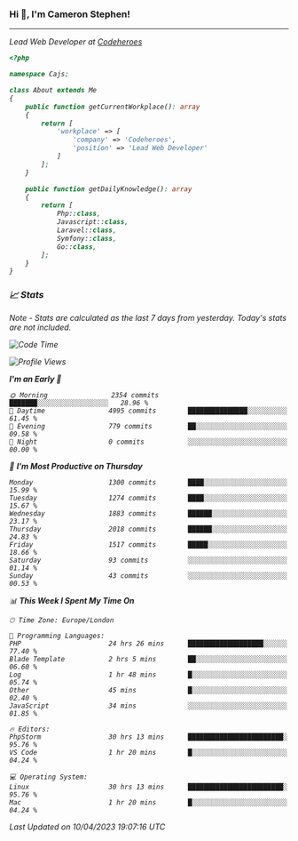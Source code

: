 ### Hi 👋, I'm Cameron Stephen!
<hr>
<p><em>Lead Web Developer at <a href="https://codeheroes.co.uk">Codeheroes</a></p>


```php
<?php

namespace Cajs;

class About extends Me
{
    public function getCurrentWorkplace(): array
    {
        return [
            'workplace' => [
                'company' => 'Codeheroes',
                'position' => 'Lead Web Developer'
            ]
        ];
    }

    public function getDailyKnowledge(): array
    {
        return [
            Php::class,
            Javascript::class,
            Laravel::class,
            Symfony::class,
            Go::class,
        ];
    }
}
```

### 📈 Stats
<p><em>Note - Stats are calculated as the last 7 days from yesterday. Today's stats are not included.</em></p>


<!--START_SECTION:waka-->
![Code Time](http://img.shields.io/badge/Code%20Time-3%2C293%20hrs%2059%20mins-blue)

![Profile Views](http://img.shields.io/badge/Profile%20Views-0-blue)

**I'm an Early 🐤** 

```text
🌞 Morning                2354 commits        ███████░░░░░░░░░░░░░░░░░░   28.96 % 
🌆 Daytime                4995 commits        ███████████████░░░░░░░░░░   61.45 % 
🌃 Evening                779 commits         ██░░░░░░░░░░░░░░░░░░░░░░░   09.58 % 
🌙 Night                  0 commits           ░░░░░░░░░░░░░░░░░░░░░░░░░   00.00 % 
```
📅 **I'm Most Productive on Thursday** 

```text
Monday                   1300 commits        ████░░░░░░░░░░░░░░░░░░░░░   15.99 % 
Tuesday                  1274 commits        ████░░░░░░░░░░░░░░░░░░░░░   15.67 % 
Wednesday                1883 commits        ██████░░░░░░░░░░░░░░░░░░░   23.17 % 
Thursday                 2018 commits        ██████░░░░░░░░░░░░░░░░░░░   24.83 % 
Friday                   1517 commits        █████░░░░░░░░░░░░░░░░░░░░   18.66 % 
Saturday                 93 commits          ░░░░░░░░░░░░░░░░░░░░░░░░░   01.14 % 
Sunday                   43 commits          ░░░░░░░░░░░░░░░░░░░░░░░░░   00.53 % 
```


📊 **This Week I Spent My Time On** 

```text
🕑︎ Time Zone: Europe/London

💬 Programming Languages: 
PHP                      24 hrs 26 mins      ███████████████████░░░░░░   77.40 % 
Blade Template           2 hrs 5 mins        ██░░░░░░░░░░░░░░░░░░░░░░░   06.60 % 
Log                      1 hr 48 mins        █░░░░░░░░░░░░░░░░░░░░░░░░   05.74 % 
Other                    45 mins             █░░░░░░░░░░░░░░░░░░░░░░░░   02.40 % 
JavaScript               34 mins             ░░░░░░░░░░░░░░░░░░░░░░░░░   01.85 % 

🔥 Editors: 
PhpStorm                 30 hrs 13 mins      ████████████████████████░   95.76 % 
VS Code                  1 hr 20 mins        █░░░░░░░░░░░░░░░░░░░░░░░░   04.24 % 

💻 Operating System: 
Linux                    30 hrs 13 mins      ████████████████████████░   95.76 % 
Mac                      1 hr 20 mins        █░░░░░░░░░░░░░░░░░░░░░░░░   04.24 % 
```


 Last Updated on 10/04/2023 19:07:16 UTC
<!--END_SECTION:waka-->
